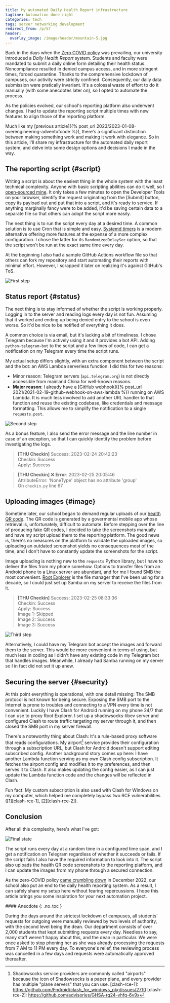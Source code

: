 ```yaml
---
title: My automated Daily Health Report infrastructure
tagline: Automation done right
categories: tech
tags: server networking development
redirect_from: /p/57
header:
  overlay_image: /image/header/mountain-5.jpg
---
```


Back in the days when the [Zero COVID policy][zcp] was prevailing, our university introduced a *Daily Health Report* system. Students and faculty were mandated to submit a daily online form detailing their health status. Noncompliance resulted in denied campus access, and in more stringent times, forced quarantine. Thanks to the comprehensive lockdown of campuses, our activity were strictly confined. Consequently, our daily data submission were pratically invariant. It's a colossal waste of effort to do it manually (with some anecdotes later on), so I opted to automate the process.

As the policies evolved, our school's reporting platform also underwent changes. I had to update the reporting script multiple times with new features to align those of the reporting platform.

Much like my [previous article]({% post_url 2023/2023-01-08-overengineering-adventofcode %}), there's a significant distinction between making something work and making it work with elegance. So in this article, I'll share my infrastructure for the automated daily report system, and delve into some design options and decisions I made in the way.

  [zcp]: https://en.wikipedia.org/wiki/Chinese_government_response_to_COVID-19

## The reporting script {#script}

Writing a script is about the easiest thing in the whole system with the least technical complexity. Anyone with basic scripting abilities can do it well, so I [open-sourced mine][github]. It only takes a few minutes to open the Developer Tools on your browser, identify the request originating from the \[Submit\] button, copy its payload out and put that into a script, and it's ready to service. If anything marginally fancy were to be added, it'd be saving certain data to a separate file so that others can adopt the script more easily.

The next thing is to run the script every day at a desired time. A common solution is to use Cron that is simple and easy. [Systemd timers][timer] is a modern alternative offering more features at the expense of a more complex configuration. I chose the latter for its `RandomizedDelaySec` option, so that the script won't be run at the exact same time every day.

At the beginning I also had a sample GitHub Actions workflow file so that others can fork my repository and start automating their reports with minimal effort. However, I scrapped it later on realizing it's against GitHub's ToS.

![First step](/image/server/checkin-1.png)

  [github]: https://github.com/iBug/thu-checkin
  [timer]: https://wiki.archlinux.org/title/systemd/Timers

## Status report {#status}

The next thing is to stay informed of whether the script is working properly. Logging in to the server and reading logs every day is not fun. Assuming that it worked and ending up being denied entry to the school is even worse. So it'd be nice to be notified of everything it does.

A common choice is via email, but it's lacking a bit of timeliness. I chose Telegram because I'm actively using it and it provides a bot API. Adding `python-telegram-bot` to the script and a few lines of code, I can get a notification on my Telegram every time the script runs.

My actual setup differs slightly, with an extra component between the script and the bot: an AWS Lambda serverless function. I did this for two reasons:

- Minor reason: Telegram servers (`api.telegram.org`) is not directly accessible from mainland China for well-known reasons.
- **Major reason**: I already have a [GitHub webhook]({% post_url 2021/2021-02-19-github-webhook-on-aws-lambda %}) running on AWS Lambda. It is much less involved to add another URL handler to that function and reuse the existing codebase, like credentials and message formatting. This allows me to simplify the notification to a single `requests.post`.

![Second step](/image/server/checkin-2.png)

As a bonus feature, I also send the error message and the line number in case of an exception, so that I can quickly identify the problem before investigating the logs.

> **[THU Checkin]** Success: 2023-02-24 20:42:23  
> Checkin: Success  
> Apply: Success

> **[THU Checkin]** ❌ **Error**: 2023-02-25 20:05:46  
> AttributeError: 'NoneType' object has no attribute 'group'  
> On `checkin.py` line 67

## Uploading images {#image}

Sometime later, our school began to demand regular uploads of our [health QR code][health-code]. The QR code is generated by a govermental mobile app whose retrieval is, unfortunately, difficult to automate. Before stepping over the line of producing fake QR codes, I decided to take the screenshots manually and have my script upload them to the reporting platform. The good news is, there's no measures on the platform to validate the uploaded images, so uploading an outdated screenshot yields no consequences most of the time, and I don't have to constantly update the screenshots for the script.

Image uploading is nothing new to the `requests` Python library, but I have to deliver the files from my phone somehow. Options to transfer files from an Android phone to a Linux server are abundant, and for me I found SMB the most convenient. [Root Explorer][root-explorer] is the file manager that I've been using for a decade, so I could just set up Samba on my server to receive the files from it.

> **[THU Checkin]** Success: 2023-02-25 08:33:36  
> Checkin: Success  
> Apply: Success  
> Image 1: Skipped  
> Image 2: Success  
> Image 3: Success

![Third step](/image/server/checkin-3.png)

Alternatively, I could have my Telegram bot accept the images and forward them to the server. This would be more convenient in terms of using, but much less in coding as I didn't have any existing code in my Telegram bot that handles images. Meanwhile, I already had Samba running on my server so I in fact did not set it up anew.

  [health-code]: https://en.wikipedia.org/wiki/Health_Code
  [root-explorer]: https://play.google.com/store/apps/details?id=com.speedsoftware.rootexplorer

## Securing the server {#security}

At this point everything is operational, with one detail missing: The SMB protocol is not known for being secure. Exposing the SMB port to the Internet is prone to troubles and connecting to a VPN every time is not convenient. Luckily I have Clash for Android running on my phone 24/7 that I can use to proxy Root Explorer. I set up a shadowsocks-libev server and configured Clash to route traffic targeting my server through it, and then closed the SMB port in my server firewall.

There's a noteworthy thing about Clash: It's a rule-based proxy software that reads configurations. My airport[^1] service provides their configuration through a subscription URL, but Clash for Android doesn't support editing subscribed config. Another background story comes up here: I have another Lambda function serving as my own Clash config subscription. It fetches the airport config and modifies it to my preferences, and then serves it to Clash. It also makes updating the config easier, as I can just update the Lambda function code and the changes will be reflected in Clash.

Fun fact: My custom subscription is also used with Clash for Windows on my computer, which helped me completely bypass two RCE vulnerabilities ([1][clash-rce-1], [2][clash-rce-2]).

  [^1]: Shadowsocks service providers are commonly called "airports" because the icon of Shadowsocks is a paper plane, and every provider has multiple "plane servers" that you can use.
  [clash-rce-1]: https://github.com/Fndroid/clash_for_windows_pkg/issues/2710
  [clash-rce-2]: https://github.com/advisories/GHSA-rq24-vhfq-6v9x

## Conclusion

After all this complexity, here's what I've got:

![Final state](/image/server/checkin-infra.png)

The script runs every day at a random time in a configured time span, and I get a notification on Telegram regardless of whether it succeeds or fails. If the script fails I also have the required information to look into it. The script also uploads the health QR code screenshots to the reporting platform, and I can update the images from my phone through a secured connection.

As the zero-COVID policy [came crumbling down][zcp-end] in December 2022, our school also put an end to the daily health reporting system. As a result, I can safely share my setup here without fearing repercussions. I hope this article brings you some inspiration for your next automation project.

  [zcp-end]: https://en.wikipedia.org/wiki/Chinese_government_response_to_COVID-19#2022_outbreaks_and_end_of_zero-COVID_policy

<div class="notice--primary" markdown="1">
#### Anecdote
{: .no_toc }

During the days around the strictest lockdown of campuses, all students' requests for outgoing were manually reviewed by two levels of authority, with the second level being the dean. Our department consists of over 2,000 students that kept submitting requests every day. Needless to say, many staff weren't happy about this, and the dean in particular. We were once asked to stop phoning her as she was already processing the requests from 7 AM to 11 PM every day. To everyone's relief, the reviewing process was cancelled in a few days and requests were automatically approved thereafter.
</div>
